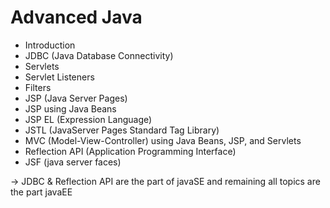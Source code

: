 # Advanced Java
- Introduction
- JDBC (Java Database Connectivity)
- Servlets
- Servlet Listeners
- Filters
- JSP (Java Server Pages)
- JSP using Java Beans
- JSP EL (Expression Language)
- JSTL (JavaServer Pages Standard Tag Library)
- MVC (Model-View-Controller) using Java Beans, JSP, and Servlets
- Reflection API (Application Programming Interface)
- JSF (java server faces)

-> JDBC & Reflection API are the part of javaSE and remaining all topics are the part javaEE